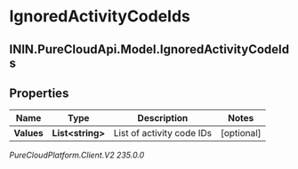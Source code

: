 # IgnoredActivityCodeIds

## ININ.PureCloudApi.Model.IgnoredActivityCodeIds

## Properties

|Name | Type | Description | Notes|
|------------ | ------------- | ------------- | -------------|
| **Values** | **List&lt;string&gt;** | List of activity code IDs | [optional] |



_PureCloudPlatform.Client.V2 235.0.0_

